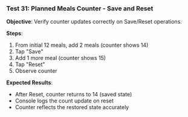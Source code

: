 ### Test 31: Planned Meals Counter - Save and Reset
**Objective**: Verify counter updates correctly on Save/Reset operations.

**Steps**:
1. From initial 12 meals, add 2 meals (counter shows 14)
2. Tap "Save"
3. Add 1 more meal (counter shows 15)
4. Tap "Reset"
5. Observe counter

**Expected Results**:
- After Reset, counter returns to 14 (saved state)
- Console logs the count update on reset
- Counter reflects the restored state accurately

